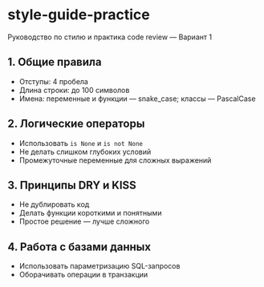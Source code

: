 # style-guide-practice
Руководство по стилю и практика code review — Вариант 1

## 1. Общие правила
- Отступы: 4 пробела
- Длина строки: до 100 символов
- Имена: переменные и функции — snake_case; классы — PascalCase

## 2. Логические операторы
- Использовать `is None` и `is not None`
- Не делать слишком глубоких условий
- Промежуточные переменные для сложных выражений

## 3. Принципы DRY и KISS
- Не дублировать код
- Делать функции короткими и понятными
- Простое решение — лучше сложного

## 4. Работа с базами данных
- Использовать параметризацию SQL-запросов
- Оборачивать операции в транзакции



